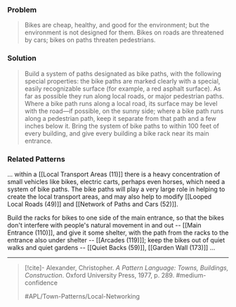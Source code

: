 ### Problem
>Bikes are cheap, healthy, and good for the environment; but the environment is not designed for them. Bikes on roads are threatened by cars; bikes on paths threaten pedestrians.

### Solution
>Build a system of paths designated as bike paths, with the following special properties: the bike paths are marked clearly with a special, easily recognizable surface (for example, a red asphalt surface). As far as possible they run along local roads, or major pedestrian paths. Where a bike path runs along a local road, its surface may be level with the road—if possible, on the sunny side; where a bike path runs along a pedestrian path, keep it separate from that path and a few inches below it. Bring the system of bike paths to within 100 feet of every building, and give every building a bike rack near its main entrance.

### Related Patterns
... within a [[Local Transport Areas (11)]] there is a heavy concentration of small vehicles like bikes, electric carts, perhaps even horses, which need a system of bike paths. The bike paths will play a very large role in helping to create the local transport areas, and may also help to modify [[Looped Local Roads (49)]] and [[Network of Paths and Cars (52)]].

Build the racks for bikes to one side of the main entrance, so that the bikes don't interfere with people's natural movement in and out -- [[Main Entrance (110)]], and give it some shelter, with the path from the racks to the entrance also under shelter -- [[Arcades (119)]]; keep the bikes out of quiet walks and quiet gardens -- [[Quiet Backs (59)]], [[Garden Wall (173)]] ...

---

> [!cite]- Alexander, Christopher. _A Pattern Language: Towns, Buildings, Construction_. Oxford University Press, 1977, p. 289.
> #medium-confidence
>
> #APL/Town-Patterns/Local-Networking
